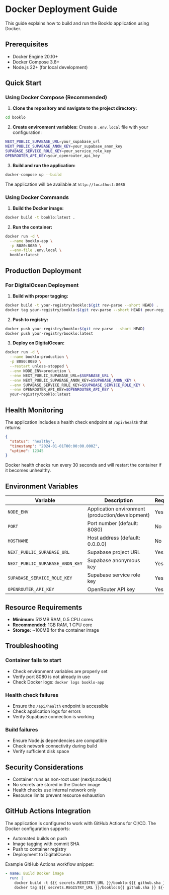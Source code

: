 # Docker Deployment Guide

This guide explains how to build and run the Booklo application using Docker.

## Prerequisites

- Docker Engine 20.10+
- Docker Compose 3.8+
- Node.js 22+ (for local development)

## Quick Start

### Using Docker Compose (Recommended)

1. **Clone the repository and navigate to the project directory:**
```bash
cd booklo
```

2. **Create environment variables:**
Create a `.env.local` file with your configuration:
```bash
NEXT_PUBLIC_SUPABASE_URL=your_supabase_url
NEXT_PUBLIC_SUPABASE_ANON_KEY=your_supabase_anon_key
SUPABASE_SERVICE_ROLE_KEY=your_service_role_key
OPENROUTER_API_KEY=your_openrouter_api_key
```

3. **Build and run the application:**
```bash
docker-compose up --build
```

The application will be available at `http://localhost:8080`

### Using Docker Commands

1. **Build the Docker image:**
```bash
docker build -t booklo:latest .
```

2. **Run the container:**
```bash
docker run -d \
  --name booklo-app \
  -p 8080:8080 \
  --env-file .env.local \
  booklo:latest
```

## Production Deployment

### For DigitalOcean Deployment

1. **Build with proper tagging:**
```bash
docker build -t your-registry/booklo:$(git rev-parse --short HEAD) .
docker tag your-registry/booklo:$(git rev-parse --short HEAD) your-registry/booklo:latest
```

2. **Push to registry:**
```bash
docker push your-registry/booklo:$(git rev-parse --short HEAD)
docker push your-registry/booklo:latest
```

3. **Deploy on DigitalOcean:**
```bash
docker run -d \
  --name booklo-production \
  -p 8080:8080 \
  --restart unless-stopped \
  --env NODE_ENV=production \
  --env NEXT_PUBLIC_SUPABASE_URL=$SUPABASE_URL \
  --env NEXT_PUBLIC_SUPABASE_ANON_KEY=$SUPABASE_ANON_KEY \
  --env SUPABASE_SERVICE_ROLE_KEY=$SUPABASE_SERVICE_ROLE_KEY \
  --env OPENROUTER_API_KEY=$OPENROUTER_API_KEY \
  your-registry/booklo:latest
```

## Health Monitoring

The application includes a health check endpoint at `/api/health` that returns:
```json
{
  "status": "healthy",
  "timestamp": "2024-01-01T00:00:00.000Z",
  "uptime": 12345
}
```

Docker health checks run every 30 seconds and will restart the container if it becomes unhealthy.

## Environment Variables

| Variable | Description | Required |
|----------|-------------|----------|
| `NODE_ENV` | Application environment (production/development) | Yes |
| `PORT` | Port number (default: 8080) | No |
| `HOSTNAME` | Host address (default: 0.0.0.0) | No |
| `NEXT_PUBLIC_SUPABASE_URL` | Supabase project URL | Yes |
| `NEXT_PUBLIC_SUPABASE_ANON_KEY` | Supabase anonymous key | Yes |
| `SUPABASE_SERVICE_ROLE_KEY` | Supabase service role key | Yes |
| `OPENROUTER_API_KEY` | OpenRouter API key | Yes |

## Resource Requirements

- **Minimum:** 512MB RAM, 0.5 CPU cores
- **Recommended:** 1GB RAM, 1 CPU core
- **Storage:** ~100MB for the container image

## Troubleshooting

### Container fails to start
- Check environment variables are properly set
- Verify port 8080 is not already in use
- Check Docker logs: `docker logs booklo-app`

### Health check failures
- Ensure the `/api/health` endpoint is accessible
- Check application logs for errors
- Verify Supabase connection is working

### Build failures
- Ensure Node.js dependencies are compatible
- Check network connectivity during build
- Verify sufficient disk space

## Security Considerations

- Container runs as non-root user (nextjs:nodejs)
- No secrets are stored in the Docker image
- Health checks use internal network only
- Resource limits prevent resource exhaustion

## GitHub Actions Integration

The application is configured to work with GitHub Actions for CI/CD. The Docker configuration supports:
- Automated builds on push
- Image tagging with commit SHA
- Push to container registry
- Deployment to DigitalOcean

Example GitHub Actions workflow snippet:
```yaml
- name: Build Docker image
  run: |
    docker build -t ${{ secrets.REGISTRY_URL }}/booklo:${{ github.sha }} .
    docker tag ${{ secrets.REGISTRY_URL }}/booklo:${{ github.sha }} ${{ secrets.REGISTRY_URL }}/booklo:latest
``` 
